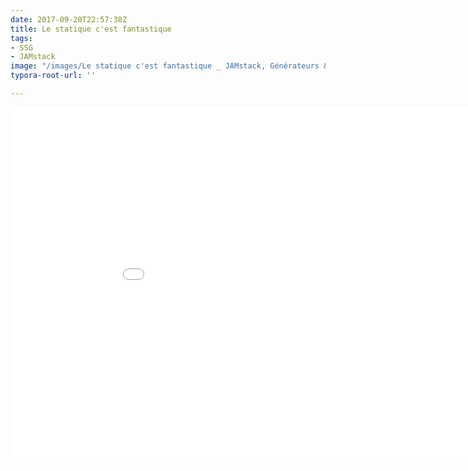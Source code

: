 ```yaml
---
date: 2017-09-20T22:57:38Z
title: Le statique c'est fantastique
tags:
- SSG
- JAMstack
image: "/images/Le statique c'est fantastique _ JAMstack, Générateurs & CMS headless.png"
typora-root-url: ''

---
```

<iframe src="[https://docs.google.com/presentation/d/e/2PACX-1vSgfI-5wg8n1crZOXnyGBgVMtzfedqVy2jobj3Iz-t_8htuVCsAcpoUcG37ibM7qjUDdilKtCDoaF-Q/embed?start=false&loop=false&delayms=3000](https://docs.google.com/presentation/d/e/2PACX-1vSgfI-5wg8n1crZOXnyGBgVMtzfedqVy2jobj3Iz-t_8htuVCsAcpoUcG37ibM7qjUDdilKtCDoaF-Q/embed?start=false&loop=false&delayms=3000 "https://docs.google.com/presentation/d/e/2PACX-1vSgfI-5wg8n1crZOXnyGBgVMtzfedqVy2jobj3Iz-t_8htuVCsAcpoUcG37ibM7qjUDdilKtCDoaF-Q/embed?start=false&loop=false&delayms=3000")" frameborder="0" width="960" height="569" allowfullscreen="true" mozallowfullscreen="true" webkitallowfullscreen="true"></iframe>
